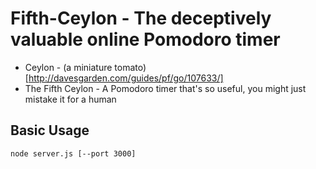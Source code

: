 Fifth-Ceylon - The deceptively valuable online Pomodoro timer
===
* Ceylon - (a miniature tomato) [http://davesgarden.com/guides/pf/go/107633/]
* The Fifth Ceylon - A Pomodoro timer that's so useful, you might just mistake it for a human

Basic Usage
---
	node server.js [--port 3000]
